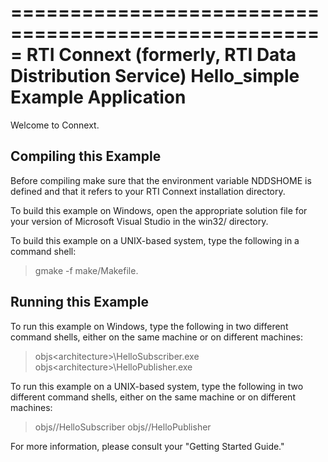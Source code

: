 =====================================================
RTI Connext (formerly, RTI Data Distribution Service)
Hello_simple Example Application
=====================================================

Welcome to Connext.


Compiling this Example
----------------------

Before compiling make sure that the environment variable NDDSHOME is defined
and that it refers to your RTI Connext installation directory.

To build this example on Windows, open the appropriate solution file for your
version of Microsoft Visual Studio in the win32/ directory.

To build this example on a UNIX-based system, type the following in a command
shell:

  > gmake -f make/Makefile.<architecture>


Running this Example
--------------------
To run this example on Windows, type the following in two different command
shells, either on the same machine or on different machines:

  > objs\<architecture>\HelloSubscriber.exe
  > objs\<architecture>\HelloPublisher.exe

To run this example on a UNIX-based system, type the following in two
different command shells, either on the same machine or on different machines:

  > objs/<architecture>/HelloSubscriber
  > objs/<architecture>/HelloPublisher

For more information, please consult your "Getting Started Guide."
